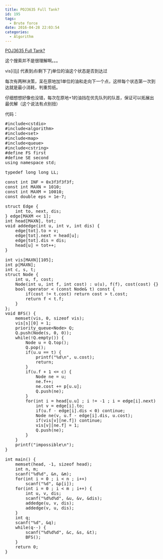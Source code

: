 ```yaml
---
title: POJ3635 Full Tank?
id: 195
tags:
  - Brute force
date: 2016-04-28 22:03:54
categories:
  - Algorithm
---
```


[POJ3635 Full Tank?](http://poj.org/problem?id=3635)

这个搜索并不是很理解啊。。。

vis[i][j] 代表到点i剩下了j单位的油这个状态是否到达过

每次有两种决策，呆在原地加1单位的油和走向下一个点，这样每个状态第一次到达就是最小消耗，判重剪纸。

仔细想想好像也没错，每次在原地+1的油挡在优先队列的队首，保证可以拓展出最优解（这个说法有点别扭）

代码：
<pre class="lang:c++ decode:true ">#include&lt;cstdio&gt;
#include&lt;algorithm&gt;
#include&lt;set&gt;
#include&lt;map&gt;
#include&lt;queue&gt;
#include&lt;cstring&gt;
#define FS first
#define SE second
using namespace std;

typedef long long LL;

const int INF = 0x3f3f3f3f;
const int MAXN = 1010;
const int MAXM = 10010;
const double eps = 1e-7;

struct Edge {
    int to, next, dis;
} edge[MAXM &lt;&lt; 1];
int head[MAXN], tot;
void addedge(int u, int v, int dis) {
    edge[tot].to = v;
    edge[tot].next = head[u];
    edge[tot].dis = dis;
    head[u] = tot++;
}

int vis[MAXN][105];
int p[MAXN];
int c, s, t;
struct Node {
    int u, f, cost;
    Node(int u, int f, int cost) : u(u), f(f), cost(cost) {}
    bool operator &lt; (const Node&amp; t) const {
        if(cost != t.cost) return cost &gt; t.cost;
        return f &lt; t.f;
    }
};
void BFS() {
    memset(vis, 0, sizeof vis);
    vis[s][0] = 1;
    priority_queue&lt;Node&gt; Q;
    Q.push(Node(s, 0, 0));
    while(!Q.empty()) {
        Node u = Q.top();
        Q.pop();
        if(u.u == t) {
            printf("%d\n", u.cost);
            return;
        }
        if(u.f + 1 &lt;= c) {
            Node ne = u;
            ne.f++;
            ne.cost += p[u.u];
            Q.push(ne);
        }
        for(int i = head[u.u] ; i != -1 ; i = edge[i].next) {
            int v = edge[i].to;
            if(u.f - edge[i].dis &lt; 0) continue;
            Node ne(v, u.f - edge[i].dis, u.cost);
            if(vis[v][ne.f]) continue;
            vis[v][ne.f] = 1;
            Q.push(ne);
        }
    }
    printf("impossible\n");
}

int main() {
    memset(head, -1, sizeof head);
    int n, m;
    scanf("%d%d", &amp;n, &amp;m);
    for(int i = 0 ; i &lt; n ; i++)
        scanf("%d", &amp;p[i]);
    for(int i = 0 ; i &lt; m ; i++) {
        int u, v, dis;
        scanf("%d%d%d", &amp;u, &amp;v, &amp;dis);
        addedge(u, v, dis);
        addedge(v, u, dis);
    }
    int q;
    scanf("%d", &amp;q);
    while(q--) {
        scanf("%d%d%d", &amp;c, &amp;s, &amp;t);
        BFS();
    }
    return 0;
}
</pre>
&nbsp;